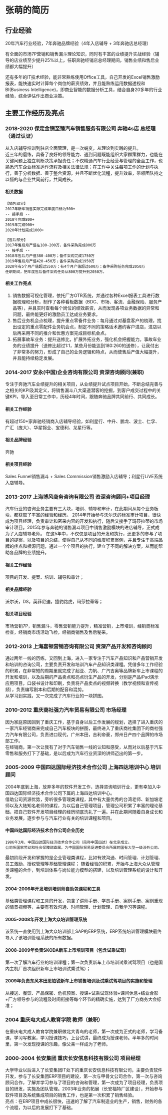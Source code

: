 # 张萌的简历



## 行业经验
20年汽车行业经验，7年奔驰品牌经验（4年入店辅导 + 3年奔驰店总经理） 

有全面的市场7P营销和销售漏斗理论知识，同时有丰富的业绩提升实战经验（辅导的店业绩至少提升25%以上，任职奔驰经销店总经理期间，销售业绩和售后业绩都大幅提升）

还有多年的IT技术经验，能非常熟练使用Office工具，自己开发的Excel销售激励报表，能快速实时计算每个岗位的薪资绩效，并且能熟练运用数据透视和BI(Business Intelligence)，即商业智能的数据分析工具，结合自身20多年的行业经验，综合评估作出商业决策。



## 主要工作经历及亮点


### 2018-2020 保定金锎至臻汽车销售服务有限公司 奔驰4s店 总经理（通过认证）
从入店辅导培训到驻店全面管理，是一次蜕变，从理论到实践的提升。 <br>
近三年的磨练，具备了良好的领导能力、遇到问题既能组织大家群策群力，也能在关键问题上独立判断决策承担责任；不仅精通汽车行业经营与管理的全面工作，也熟悉汽车企业标准运作流程及相关法律法规；在工作中关注每项工作的计划与执行，善于分析数据、善于整合资源，并且不断优化流程，提升效率，带领团队持之以恒的与企业共同前行，共同成长。

#### 相关数据
    【销售部分】
    2017年新车销售实际完成年度目标为500+
    -- 接手后 --
    2018年完成800+
    2019年完成900+
    2020年计划完成1000+

    【售后部分】
    2017年售后月产值在180-200万，备件采购完成800万
    -- 接手后 --
    2018年售后月产值380-400万；备件采购完成1750万
    2019年售后月产值420-450万；备件采购完成1950万
    2020年有5个月产值超过550万；有4个月产值超过600万；备件采购任务完成2050万
    任职期间，把年度售后备件采购任务从800万提升到2050万。

#### 相关工作亮点
1. 销售数据可视化管理，依托厂方OTR系统，并通过各种Excel报表工具进行数据梳理和分析，制作了各种看板数据（BDC、市场、客流、金融保险、服务产品等），并且实时查看每个岗位的绩效薪资，从而发现各项业务数据的异常和问题，最终能更好的激励员工达成业务要求。
2. 售后业务机会点梳理，提升重点零备件业务：每月通过对基盘客户的梳理，找出设定的重点零配件业务机会点，制定不同的策略话术邀约客户进店，进店以后再采用不同的推介和优惠方案完成目标机会点。
3. 拓展事故车业务：提升送修比，扩展外拓业务，强化机会把握能力。事故车业务的业绩提升（送修比超过1:1，某些月份能达到180:260的送修），让我付出了非常多的努力，形成了自己的业务逻辑和特点，从而使售后产值大幅提升，并且能持续稳定发展。


### 2014-2017 安永(中国)企业咨询有限公司 资深咨询顾问(兼职)
专注于奔驰汽车业绩提升的相关项目，从业绩提升试点项目开始，不断总结完善与之相关的KPI及其定义，将销售漏斗八大渠道潜客的挖掘，到客户成交过程中的关键KPI，导入至日常工作中，历经4年时间，跟随奔驰品牌共同前行、共同成长。
#### 相关工作经验
有超过150+家奔驰经销商入店辅导经验，如利星行、中升、鹏龙、波士、仁孚、广汇（庞大）、华星锦业、宝德利、龙星行等。
#### 相关品牌经验
奔驰
#### 相关项目经验
Sales Funnel销售漏斗 + Sales Commission销售激励入店辅导；利星行LiVE系统入店辅导。


### 2013-2017 上海博风商务咨询有限公司 资深咨询顾问+项目经理
汽车行业的咨询业务主要有三大块，培训、辅导和审计，在此期间从每个业务板块，都获取了丰富的经验和经历。
2014年开始参与沃尔沃的标准审计项目，很快成为项目经理，负责审计和密采内容的开发和执行，随后又接手了玛莎拉蒂的市场审计项目。2015年参与奔驰的销售漏斗项目中销售激励模块的进店辅导，正式成为了入店辅导老师。
在这5年中，不仅仅是项目的开发和执行，还更多的参与了项目的提案，以及项目的总结，使得自己从不同的维度积累案例，并且专注于高端品牌的疼点和根源问题，通过一个个项目的执行，建立了不同的解决方案，从而能帮助各品牌的业绩提升。

#### 相关工作经验
项目的开发、提案、培训、辅导和审计；
#### 相关品牌经验
沃尔沃，DS，英菲尼迪，捷豹路虎，玛莎拉蒂等；
#### 相关项目经验
市场营销7P，销售漏斗，零售营销能力提升，精准营销，上市培训，经销商标准检查，经销商市场活动飞检，经销商销售及售后秘采。


### 2012-2013 上海嘉顿营销咨询有限公司 资深产品开发和咨询顾问 
通过两年一线的历练，又回到上海，进入一家专注于汽车产品知识和产品营销开发和培训的咨询公司，主要负责开发和培训汽车产品知识类课程。凭借多年工作经验的积累，在非常短的周期里就完成了起亚、力帆、广汽吉奥等品牌新车上市课程的开发和培训，以及后期的产品卖点和亮点衍生产品的开发，分别是产品iPad演示应用项目，口袋书设计和印刷，负责将产品卖点的视频转换（教学视频和宣传视频），负责编写剧本和后期的配音和混剪。<br>
从学习到实践，又一次完成了汽车行业的一块拼图。


### 2010-2012 重庆商社强力汽车贸易有限公司 市场经理
因为家庭原因回到了重庆工作，基于自身以后工作发展的规划，选择了进入重庆的一家汽车经销商来完成自己汽车板块的拼图，最终进入了重庆商社集团下的商社强力汽车有限公司，负责进口现代，广州本田，吉利帝豪，郑州日产四个品牌的市场部工作。<br>
在经销商，第一次让我有了对于汽车销售一线的认知和感受，从而对以后基于汽车零售和服务打下了基础，是以后成为汽车行业资深的讲师迈出的第一步。

### 2005-2009 中国四达国际经济技术合作公司 上海四达培训中心 培训顾问
2004年底到上海，放弃多年的软件开发工作，选择咨询培训行业，更有幸加入中国四达国际经济技术合作公司下属的上海四达培训中心。<br>
借助公司资源优势，旁听很多管理类课程，其中有大量优秀的台湾老师、新加坡老师以及大陆知名老师的课程，为以后自己管理项目，管理公司积累了丰富的理论基础，把自己软件开发项目经理的经历彻底洗礼了一遍。并在此期间随着自身成长和业务发展，逐步参与与汽车行业有关的培训课程和项目。

#### 中国四达国际经济技术合作公司企业历史
    1986年3月，中国四达国际经济技术合作公司（简称中国四达）在北京成立。
    公司系国家劳动和社会保障部直属，为中国国际贸易促进委员会所属的国有大型一级涉外公司。

最初阶段开发和掌握的是企业管理类课程，比如有效沟通、时间管理、计划管理、员工激励、授权管理等基础管理课程；
随着经验的积累，开始与上海大众从管理类课程的合作，到培训体系与岗位能力模型的搭建，以及培训管理系统的设计和开发。

#### 2004-2006年开发培训培训师自助包课程和工具
基础类管理课程和工具的开发，包含了讲师手册、学员手册、案例手册、案例重现的情景视频等，主要有有效沟通、时间管理、计划管理、自我学习等课程。
#### 2005-2008年开发上海大众培训管理系统
该系统一直使用到上海大众培训部上SAP的ERP系统，ERP系统培训管理模块最终导入了该培训管理系统的所有数据。
#### 2008-2009年负责SKODA新车上市培训项目（包含试乘试驾）
第一次了解汽车行业的培训课程；第一次负责新车上市培训试乘试驾项目（也是国内主机厂首次组织新车上市培训试乘试驾）；
#### 2009年负责东风本田思铂锐新车上市销售培训及试乘试驾项目的实施和管理
从接送、餐饮、产品保密、危机预案、授课+试乘试驾体验+课间休息+结业合影+厂方领导参与的流程及时间衔接等每个环节的精确实施，达到了厂方商务大会标准；


### 2004 重庆电大成人教育学院 教师（兼职）
在重庆电大成人教育学院兼职做北大青鸟的老师，第一次成为正式的老师，学习备课，学习写教案，学习授课技巧，上台试讲，最终成为授课老师。半年多的时间里，第一次发现授课的乐趣，像父亲一样成为了老师。


### 2000-2004 长安集团 重庆长安信息科技有限公司 项目经理
大学毕业以后进入了长安集团IT处下的重庆长安信息科技有限公司，主要负责软件开发，参与了长安集团ERP项目的建设，第一次与甲骨文公司合作，第一次与咨询顾问合作，了解并学习参与了项目的咨询和管理，第一次成为了项目经理，负责项目的研发，实施及团队管理。2003年业务的拓展（长安福特厂区建设），开始参与软件项目及系统集成项目的销售工作，也是第一次积累了销售经验。<br>
亮点：在ERP项目中成长很快，迅速的了解了汽车制造业的生产，销售，财务的各个流程，为以后的发展打下了基础。